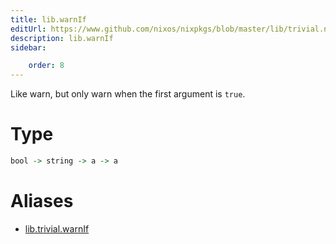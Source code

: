 ```yaml
---
title: lib.warnIf
editUrl: https://www.github.com/nixos/nixpkgs/blob/master/lib/trivial.nix#L483C12
description: lib.warnIf
sidebar:

    order: 8
---
```


Like warn, but only warn when the first argument is `true`.

# Type

```haskell
bool -> string -> a -> a
```


# Aliases

- [lib.trivial.warnIf](/reference/libtrivial.warnIf)


